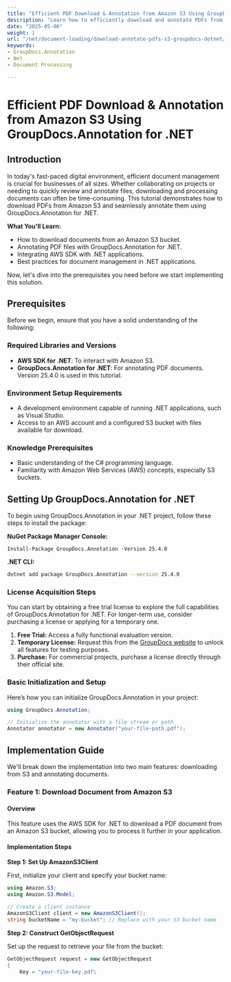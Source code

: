 ```yaml
---
title: "Efficient PDF Download & Annotation from Amazon S3 Using GroupDocs.Annotation for .NET"
description: "Learn how to efficiently download and annotate PDFs from Amazon S3 using GroupDocs.Annotation for .NET. Enhance your document workflow with seamless integration."
date: "2025-05-06"
weight: 1
url: "/net/document-loading/download-annotate-pdfs-s3-groupdocs-dotnet/"
keywords:
- GroupDocs.Annotation
- Net
- Document Processing

---
```



# Efficient PDF Download & Annotation from Amazon S3 Using GroupDocs.Annotation for .NET

## Introduction

In today's fast-paced digital environment, efficient document management is crucial for businesses of all sizes. Whether collaborating on projects or needing to quickly review and annotate files, downloading and processing documents can often be time-consuming. This tutorial demonstrates how to download PDFs from Amazon S3 and seamlessly annotate them using GroupDocs.Annotation for .NET.

**What You'll Learn:**
- How to download documents from an Amazon S3 bucket.
- Annotating PDF files with GroupDocs.Annotation for .NET.
- Integrating AWS SDK with .NET applications.
- Best practices for document management in .NET applications.

Now, let's dive into the prerequisites you need before we start implementing this solution.

## Prerequisites

Before we begin, ensure that you have a solid understanding of the following:

### Required Libraries and Versions
- **AWS SDK for .NET**: To interact with Amazon S3.
- **GroupDocs.Annotation for .NET**: For annotating PDF documents. Version 25.4.0 is used in this tutorial.

### Environment Setup Requirements
- A development environment capable of running .NET applications, such as Visual Studio.
- Access to an AWS account and a configured S3 bucket with files available for download.

### Knowledge Prerequisites
- Basic understanding of the C# programming language.
- Familiarity with Amazon Web Services (AWS) concepts, especially S3 buckets.

## Setting Up GroupDocs.Annotation for .NET

To begin using GroupDocs.Annotation in your .NET project, follow these steps to install the package:

**NuGet Package Manager Console:**
```shell
Install-Package GroupDocs.Annotation -Version 25.4.0
```

**\.NET CLI:**
```bash
dotnet add package GroupDocs.Annotation --version 25.4.0
```

### License Acquisition Steps

You can start by obtaining a free trial license to explore the full capabilities of GroupDocs.Annotation for .NET. For longer-term use, consider purchasing a license or applying for a temporary one.

1. **Free Trial:** Access a fully functional evaluation version.
2. **Temporary License:** Request this from the [GroupDocs website](https://purchase.groupdocs.com/temporary-license/) to unlock all features for testing purposes.
3. **Purchase:** For commercial projects, purchase a license directly through their official site.

### Basic Initialization and Setup

Here’s how you can initialize GroupDocs.Annotation in your project:

```csharp
using GroupDocs.Annotation;

// Initialize the annotator with a file stream or path
Annotator annotator = new Annotator("your-file-path.pdf");
```

## Implementation Guide

We'll break down the implementation into two main features: downloading from S3 and annotating documents.

### Feature 1: Download Document from Amazon S3

#### Overview

This feature uses the AWS SDK for .NET to download a PDF document from an Amazon S3 bucket, allowing you to process it further in your application.

#### Implementation Steps

**Step 1: Set Up AmazonS3Client**

First, initialize your client and specify your bucket name:

```csharp
using Amazon.S3;
using Amazon.S3.Model;

// Create a client instance
AmazonS3Client client = new AmazonS3Client();
string bucketName = "my-bucket"; // Replace with your S3 bucket name
```

**Step 2: Construct GetObjectRequest**

Set up the request to retrieve your file from the bucket:

```csharp
GetObjectRequest request = new GetObjectRequest
{
    Key = "your-file-key.pdf\
